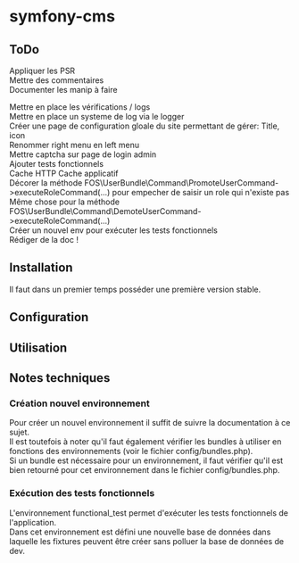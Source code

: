 # symfony-cms

## ToDo

Appliquer les PSR  
Mettre des commentaires  
Documenter les manip à faire  

Mettre en place les vérifications / logs  
Mettre en place un systeme de log via le logger  
Créer une page de configuration gloale du site permettant de gérer: Title, icon  
Renommer right menu en left menu  
Mettre captcha sur page de login admin  
Ajouter tests fonctionnels  
Cache HTTP
Cache applicatif  
Décorer la méthode FOS\UserBundle\Command\PromoteUserCommand->executeRoleCommand(...) pour empecher de saisir un role qui n'existe pas  
Même chose pour la méthode FOS\UserBundle\Command\DemoteUserCommand->executeRoleCommand(...)  
Créer un nouvel env pour exécuter les tests fonctionnels  
Rédiger de la doc !  

## Installation

Il faut dans un premier temps posséder une première version stable.

## Configuration

## Utilisation

## Notes techniques

### Création nouvel environnement

Pour créer un nouvel environnement il suffit de suivre la documentation à ce sujet.  
Il est toutefois à noter qu'il faut également vérifier les bundles à utiliser en fonctions des environnements (voir le fichier config/bundles.php).  
Si un bundle est nécessaire pour un environnement, il faut vérifier qu'il est bien retourné pour cet environnement dans le fichier config/bundles.php.  

### Exécution des tests fonctionnels

L'environnement functional_test permet d'exécuter les tests fonctionnels de l'application.  
Dans cet environnement est défini une nouvelle base de données dans laquelle les fixtures peuvent être créer sans polluer la base de données de dev.  
